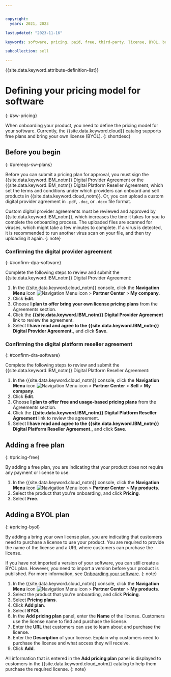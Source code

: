 ```yaml
---


copyright:
  years: 2021, 2023

lastupdated: "2023-11-16"

keywords: software, pricing, paid, free, third-party, license, BYOL, bring your own license

subcollection: sell

---
```


{{site.data.keyword.attribute-definition-list}}

# Defining your pricing model for software
{: #sw-pricing}

When onboarding your product, you need to define the pricing model for your software. Currently, the {{site.data.keyword.cloud}} catalog supports free plans and bring your own license (BYOL).
{: shortdesc}

## Before you begin
{: #prereqs-sw-plans}

Before you can submit a pricing plan for approval, you must sign the {{site.data.keyword.IBM_notm}} Digital Provider Agreement or the {{site.data.keyword.IBM_notm}} Digital Platform Reseller Agreement, which set the terms and conditions under which providers can onboard and sell products in {{site.data.keyword.cloud_notm}}. Or, you can upload a custom digital provider agreement in `.pdf`, `.doc`, or `.docx` file format.

Custom digital provider agreements must be reviewed and approved by {{site.data.keyword.IBM_notm}}, which increases the time it takes for you to complete the onboarding process. The uploaded files are scanned for viruses, which might take a few minutes to complete. If a virus is detected, it is recommended to run another virus scan on your file, and then try uploading it again.
{: note}

### Confirming the digital provider agreement
{: #confirm-dpa-software}

Complete the following steps to review and submit the {{site.data.keyword.IBM_notm}} Digital Provider Agreement:

1. In the {{site.data.keyword.cloud_notm}} console, click the **Navigation Menu** icon ![Navigation Menu icon](../icons/icon_hamburger.svg "Menu") > **Partner Center** > **My company**.
1. Click **Edit**.
1. Choose **I plan to offer bring your own license pricing plans** from the Agreements section.
1. Click the **{{site.data.keyword.IBM_notm}} Digital Provider Agreement** link to review the agreement.
1. Select **I have read and agree to the {{site.data.keyword.IBM_notm}} Digital Provider Agreement.**, and click **Save**.

### Confirming the digital platform reseller agreement
{: #confirm-dra-software}

Complete the following steps to review and submit the {{site.data.keyword.IBM_notm}} Digital Platform Reseller Agreement:

1. In the {{site.data.keyword.cloud_notm}} console, click the **Navigation Menu** icon ![Navigation Menu icon](../icons/icon_hamburger.svg "Menu") > **Partner Center** > **Sell** > **My company**.
1. Click **Edit**.
1. Choose **I plan to offer free and usage-based pricing plans** from the Agreements section.
1. Click the **{{site.data.keyword.IBM_notm}} Digital Platform Reseller Agreement** link to review the agreement.
1. Select **I have read and agree to the {{site.data.keyword.IBM_notm}} Digital Platform Reseller Agreement.**, and click **Save**.

## Adding a free plan
{: #pricing-free}

By adding a free plan, you are indicating that your product does not require any payment or license to use.

1. In the {{site.data.keyword.cloud_notm}} console, click the **Navigation Menu** icon ![Navigation Menu icon](../icons/icon_hamburger.svg "Menu") > **Partner Center** > **My products**.
1. Select the product that you're onboarding, and click **Pricing**.
1. Select **Free**.

## Adding a BYOL plan
{: #pricing-byol}

By adding a bring your own license plan, you are indicating that customers need to purchase a license to use your product. You are required to provide the name of the license and a URL where customers can purchase the license.

If you have not imported a version of your software, you can still create a BYOL plan. However, you need to import a version before your product is published. For more information, see [Onboarding your software](/docs/sell?topic=sell-sw-validate).
{: note}

1. In the {{site.data.keyword.cloud_notm}} console, click the **Navigation Menu** icon ![Navigation Menu icon](../icons/icon_hamburger.svg "Menu") > **Partner Center** > **My products**.
1. Select the product that you're onboarding, and click **Pricing**.
1. Select **Pricing plans**.
1. Click **Add plan**.
1. Select **BYOL**.
1. In the **Add pricing plan** panel, enter the **Name** of the license. Customers use the license name to find and purchase the license.
1. Enter the **URL** that customers can use to learn about and purchase the license.
1. Enter the **Description** of your license. Explain why customers need to purchase the license and what access they will receive.
1. Click **Add**.

All information that is entered in the **Add pricing plan** panel is displayed to customers in the {{site.data.keyword.cloud_notm}} catalog to help them purchase the required license.
{: note}
